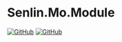 ﻿# Senlin.Mo.Module

[![GitHub](https://img.shields.io/badge/-source-181717.svg?logo=GitHub)](https://github.com/gui-xie/Senlin.Mo)
[![GitHub](https://img.shields.io/github/license/gui-xie/Senlin.Mo?color=blue&label=License)](https://github.com/gui-xie/Senlin.Mo/blob/master/license.txt)